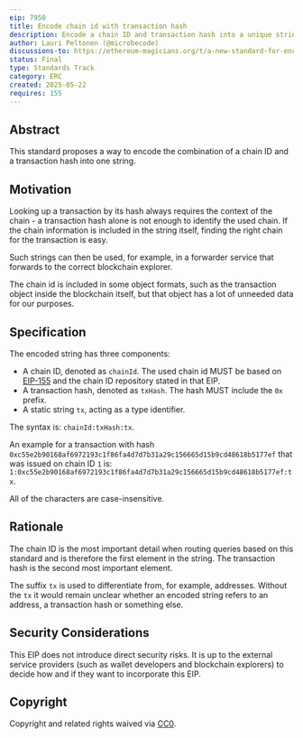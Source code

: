 ```yaml
---
eip: 7950
title: Encode chain id with transaction hash
description: Encode a chain ID and transaction hash into a unique string format
author: Lauri Peltonen (@microbecode)
discussions-to: https://ethereum-magicians.org/t/a-new-standard-for-encoding-chain-id-transaction-hash/23782
status: Final
type: Standards Track
category: ERC
created: 2025-05-22
requires: 155
---
```


## Abstract

This standard proposes a way to encode the combination of a chain ID and a transaction hash into one string.

## Motivation

Looking up a transaction by its hash always requires the context of the chain - a transaction hash alone is not enough to identify the used chain. If the chain information is included in the string itself, finding the right chain for the transaction is easy.

Such strings can then be used, for example, in a forwarder service that forwards to the correct blockchain explorer.

The chain id is included in some object formats, such as the transaction object inside the blockchain itself, but that object has a lot of unneeded data for our purposes.

## Specification

The encoded string has three components:

- A chain ID, denoted as `chainId`. The used chain id MUST be based on [EIP-155](./eip-155.md) and the chain ID repository stated in that EIP.
- A transaction hash, denoted as `txHash`. The hash MUST include the `0x` prefix.
- A static string `tx`, acting as a type identifier.

The syntax is: `chainId:txHash:tx`.

An example for a transaction with hash `0xc55e2b90168af6972193c1f86fa4d7d7b31a29c156665d15b9cd48618b5177ef` that was issued on chain ID `1` is: `1:0xc55e2b90168af6972193c1f86fa4d7d7b31a29c156665d15b9cd48618b5177ef:tx`.

All of the characters are case-insensitive.

## Rationale

The chain ID is the most important detail when routing queries based on this standard and is therefore the first element in the string. The transaction hash is the second most important element.

The suffix `tx` is used to differentiate from, for example, addresses. Without the `tx` it would remain unclear whether an encoded string refers to an address, a transaction hash or something else.

## Security Considerations

This EIP does not introduce direct security risks. It is up to the external service providers (such as wallet developers and blockchain explorers) to decide how and if they want to incorporate this EIP.

## Copyright

Copyright and related rights waived via [CC0](../LICENSE.md).
